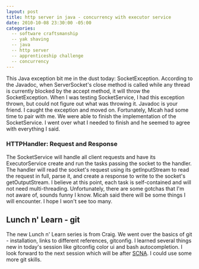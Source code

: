```yaml
---
layout: post
title: http server in java - concurrency with executor service
date: 2010-10-08 23:30:00 -05:00
categories:
  -- software craftsmanship
  -- yak shaving
  -- java
  -- http server
  -- apprenticeship challenge
  -- concurrency
---
```


This Java exception bit me in the dust today: SocketException.  According to the Javadoc, when ServerSocket's close method is called while any thread is currently blocked by the accept method, it will throw the SocketException.  When I was testing SocketService, I had this exception thrown, but could not figure out what was throwing it.  Javadoc is your friend.  I caught the exception and moved on.  Fortunately, Micah had some time to pair with me.  We were able to finish the implementation of the SocketService.  I went over what I needed to finish and he seemed to agree with everything I said.

### HTTPHandler: Request and Response

The SocketService will handle all client requests and have its ExecutorService create and run the tasks passing the socket to the handler.  The handler will read the socket's request using its getInputStream to read the request in full, parse it, and create a response to write to the socket's getOutputStream.  I believe at this point, each task is self-contained and will not need multi-threading.  Unfortunately, there are some gotchas that I'm not aware of, sounds funny I know.  Micah said there will be some things I will encounter.  I hope I won't see too many.

## Lunch n' Learn - git

The new Lunch n' Learn series is from Craig.  We went over the basics of git - installation, links to different references, gitconfig.  I learned several things new in today's session like gitconfig color ui and bash autocompletion.  I look forward to the next session which will be after [SCNA](http://scna.softwarecraftsmanship.org/).  I could use some more git skills.
